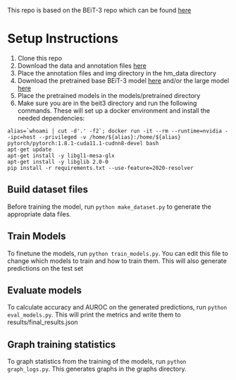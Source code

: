 This repo is based on the BEiT-3 repo which can be found [here](https://github.com/microsoft/unilm/tree/master/beit3)

# Setup Instructions
1. Clone this repo
2. Download the data and annotation files [here](https://gtvault-my.sharepoint.com/:u:/g/personal/ghaglund3_gatech_edu/ERiMwAtBB3dNgwJ425gAjGwBig4EeHV9PPLk88i1hgYXEQ?e=P23JUX)
3. Place the annotation files and img directory in the hm_data directory
4. Download the pretrained base BEiT-3 model [here](https://conversationhub.blob.core.windows.net/beit-share-public/beit3/pretraining/beit3_base_patch16_224.pth) and/or the large model [here](https://conversationhub.blob.core.windows.net/beit-share-public/beit3/pretraining/beit3_large_patch16_224.pth)
5. Place the pretrained models in the models/pretrained directory
6. Make sure you are in the beit3 directory and run the following commands. These will set up a docker environment and install the needed dependencies:
```
alias=`whoami | cut -d'.' -f2`; docker run -it --rm --runtime=nvidia --ipc=host --privileged -v /home/${alias}:/home/${alias} pytorch/pytorch:1.8.1-cuda11.1-cudnn8-devel bash
apt-get update
apt-get install -y libgl1-mesa-glx
apt-get install -y libglib 2.0-0
pip install -r requirements.txt --use-feature=2020-resolver
```

## Build dataset files
Before training the model, run `python make_dataset.py` to generate the appropriate data files.

## Train Models
To finetune the models, run `python train_models.py`. You can edit this file to change which models to train and how to train them. This will also generate predictions on the test set

## Evaluate models
To calculate accuracy and AUROC on the generated predictions, run `python eval_models.py`. This will print the metrics and write them to results/final_results.json

## Graph training statistics
To graph statistics from the training of the models, run `python graph_logs.py`. This generates graphs in the graphs directory.
